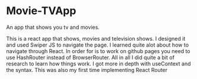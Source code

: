 # Movie-TVApp
An app that shows you tv and movies.

This is a react app that shows, movies and television shows. I designed it and used Swiper JS to navigate the page. I learned quite alot about how 
to navigate through React. In order for is to work on github pages you need to use HashRouter instead of BrowserRouter. All in all I did quite a 
bit of research to learn how things work. I got more in depth with useContext and the syntax. This was also my first time implementing React Router


